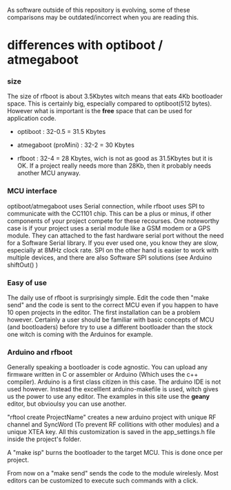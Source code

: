 As software outside of this repository is evolving, some of these comparisons may be outdated/incorrect when you are reading this.

# differences with optiboot / atmegaboot

### size
The size of rfboot is about 3.5Kbytes witch means that eats 4Kb bootloader space. This is certainly big, especially
compared to optiboot(512 bytes). However what is important is the **free** space that can be used for application code.

- optiboot : 32-0.5 = 31.5 Kbytes

- atmegaboot (proMini) : 32-2 = 30 Kbytes

- rfboot : 32-4 = 28 Kbytes, wich is not as good as 31.5Kbytes but it is OK. If a project really needs more than 28Kb, then it probably needs another MCU anyway.

### MCU interface
optiboot/atmegaboot uses Serial connection, while rfboot uses SPI to communicate with the CC1101 chip. This can be a plus or minus, if other components of your project compete for these recourses. One noteworthy case is if your project uses a serial module like a GSM modem or a GPS module. They can attached to the fast hardware serial port without the need for a Software Serial library. If you ever used one, you know they are slow, especially at 8MHz clock rate. SPI on the other hand is easier to work with multiple devices, and there are also Software SPI
solutions (see Arduino shiftOut() )

### Easy of use

The daily use of rfboot is surprisingly simple. Edit the code then "make send" and the code is sent to the correct
MCU even if you happen to have 10 open projects in the editor.
The first installation can be a problem however. Certainly a user should be familiar with basic concepts of MCU (and bootloaders) before try to use a different bootloader than the stock one witch is coming with the Arduinos for example.

### Arduino and rfboot
Generally speaking a bootloader is code agnostic. You can upload any firmware written in C or assembler or Arduino (Which uses the c++ compiler). Arduino is a first class citizen in this case. The arduino IDE is not
used however. Instead the excelllent arduino-makefile is used, witch gives us the power to use any editor. The examples in this site use the **geany** editor, but obvioulsy you can use another.

"rftool create ProjectName" creates a new arduino project with unique RF channel and SyncWord (To prevent RF collitions with other modules) and a unique XTEA key. All this customization is saved in the app_settings.h
file inside the project's folder.

A "make isp" burns the bootloader to the target MCU. This is done once per project.

From now on a "make send" sends the code to the module wirelesly. Most editors can be customized to execute such commands with a click.
